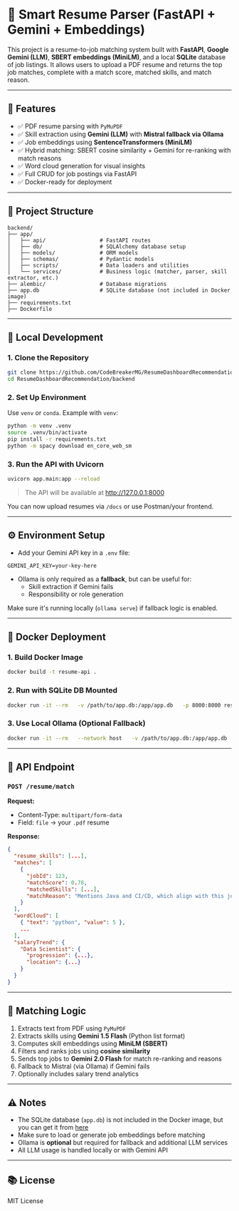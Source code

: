 # 📄 Smart Resume Parser (FastAPI + Gemini + Embeddings)

This project is a resume-to-job matching system built with **FastAPI**, **Google Gemini (LLM)**, **SBERT embeddings (MiniLM)**, and a local **SQLite** database of job listings. It allows users to upload a PDF resume and returns the top job matches, complete with a match score, matched skills, and match reason.

---

## 🚀 Features

- ✅ PDF resume parsing with `PyMuPDF`
- ✅ Skill extraction using **Gemini (LLM)** with **Mistral fallback via Ollama**
- ✅ Job embeddings using **SentenceTransformers (MiniLM)**
- ✅ Hybrid matching: SBERT cosine similarity + Gemini for re-ranking with match reasons
- ✅ Word cloud generation for visual insights
- ✅ Full CRUD for job postings via FastAPI
- ✅ Docker-ready for deployment

---

## 🧱 Project Structure

```
backend/
├── app/
│   ├── api/                 # FastAPI routes
│   ├── db/                  # SQLAlchemy database setup
│   ├── models/              # ORM models
│   ├── schemas/             # Pydantic models
│   ├── scripts/             # Data loaders and utilities
│   └── services/            # Business logic (matcher, parser, skill extractor, etc.)
├── alembic/                 # Database migrations
├── app.db                   # SQLite database (not included in Docker image)
├── requirements.txt
├── Dockerfile
```

---

## 🧪 Local Development

### 1. Clone the Repository

```bash
git clone https://github.com/CodeBreakerMG/ResumeDashboardRecommendation.git
cd ResumeDashboardRecommendation/backend
```

### 2. Set Up Environment

Use `venv` or `conda`. Example with `venv`:

```bash
python -m venv .venv
source .venv/bin/activate
pip install -r requirements.txt
python -m spacy download en_core_web_sm
```

### 3. Run the API with Uvicorn

```bash
uvicorn app.main:app --reload
```

> The API will be available at http://127.0.0.1:8000

You can now upload resumes via `/docs` or use Postman/your frontend.

---

## ⚙️ Environment Setup

- Add your Gemini API key in a `.env` file:

```env
GEMINI_API_KEY=your-key-here
```

- Ollama is only required as a **fallback**, but can be useful for:
  - Skill extraction if Gemini fails
  - Responsibility or role generation

Make sure it's running locally (`ollama serve`) if fallback logic is enabled.

---

## 🐳 Docker Deployment

### 1. Build Docker Image

```bash
docker build -t resume-api .
```

### 2. Run with SQLite DB Mounted

```bash
docker run -it --rm   -v /path/to/app.db:/app/app.db   -p 8000:8000 resume-api
```

### 3. Use Local Ollama (Optional Fallback)

```bash
docker run -it --rm   --network host   -v /path/to/app.db:/app/app.db   -p 8000:8000 resume-api
```

---

## 🔗 API Endpoint

### `POST /resume/match`

**Request:**

- Content-Type: `multipart/form-data`
- Field: `file` → your `.pdf` resume

**Response:**

```json
{
  "resume_skills": [...],
  "matches": [
    {
      "jobId": 123,
      "matchScore": 0.78,
      "matchedSkills": [...],
      "matchReason": "Mentions Java and CI/CD, which align with this job."
    }
  ],
  "wordCloud": [
    { "text": "python", "value": 5 },
    ...
  ],
  "salaryTrend": {
    "Data Scientist": {
      "progression": {...},
      "location": {...}
    }
  }
}
```

---

## 🧠 Matching Logic

1. Extracts text from PDF using `PyMuPDF`
2. Extracts skills using **Gemini 1.5 Flash** (Python list format)
3. Computes skill embeddings using **MiniLM (SBERT)**
4. Filters and ranks jobs using **cosine similarity**
5. Sends top jobs to **Gemini 2.0 Flash** for match re-ranking and reasons
6. Fallback to Mistral (via Ollama) if Gemini fails
7. Optionally includes salary trend analytics

---

## ⚠️ Notes

- The SQLite database (`app.db`) is not included in the Docker image, but you can get it from [here](https://drive.google.com/drive/folders/1Xgr6kozgCiz7j0UL4Hshb0uUTh2S7f28?)
- Make sure to load or generate job embeddings before matching
- Ollama is **optional** but required for fallback and additional LLM services
- All LLM usage is handled locally or with Gemini API

---

## 📚 License

MIT License
